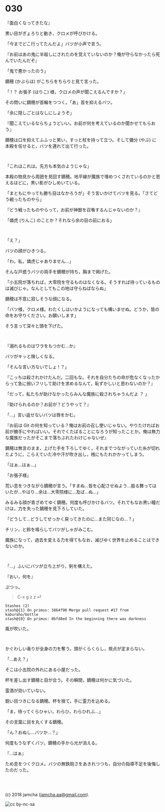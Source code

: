 

# 030

『面白くなってきたな』  

黒い目がぎょろりと動き，クロメが呼びかける。  

「今までどこ行ってたんだよ」バツが小声で言う。  

『お前はあの鬼に半殺しにされたのを覚えていないのか？俺が守らなかったら死んでいたんだぞ』  

「鬼で悪かったのう」  

鏑穂 (かぶらほ) がこちらをちらりと見て言った。  

「 ! ？ お張子 (はりこ) 様，クロメの声が聞こえるんですか？」  

その問いに鏑穂が首輪をつつく。「あ」首を抑えるバツ。  

「余に隠しごとはなしにしようぞ」  

『聞こえているならちょうどいい。お前が何を考えているのか聞かせてもらおう』  

鏑穂は口を抑えてふふっと笑い，すっと杖を持って立つ。そして彌分 (やぶ) に本殿を任せると，バツを連れて出て行った。  

<br>  

「これはこれは。先方も本気のようじゃな」  

本殿の物見から周囲を見回す鏑穂。地平線が魔族で埋めつくされているのかと思えるほどに，黒い影がひしめいている。  

「まともにやっても勝ち目はなかろうが」そう言いかけてバツを見る。「さてどう戦ったものやら」  

『どう戦ったものやらって，お前が神獣を召喚するんじゃないのか？』  

「燐虎 (りんこ) のことか？それなら余の目の前におる」  

<br>  

「え？」  

バツの顔がひきつる。  

「わ，私，燐虎じゃありません…」  

そんな戸惑うバツの両手を鏑穂が持ち，胸まで掲げた。  

「小五院が落ちれば，大零院を守るものはなくなる。そうすれば待っているものは滅びじゃ。なんとしてもこの地は守らねばならぬ」  

鏑穂は不意に寂しそうな顔になる。  

「バツ様，クロメ様。わたくしはいかようになっても構いませぬ。どうか，皆の命をお守りください。お願いします」  

そう言って深々と頭を下げた。  

<br>  

『溺れるものはワラをもつかむ…か』  

バツがキッと険しくなる。  

「そんな言い方ないでしょ ! ？」  

『こっちは殺されかけたんだ。二回もな。それを自分たちの命が危なくなったからって急に弱いフリして助けを求めるなんて，恥ずかしいと思わないのか？』  

「だって，私たちが助けなかったらみんな魔族に殺されちゃうんだよ ？ 」  

『助けられるのか？お前が？どうやって？』  

「…」言い返せないバツは唇をかむ。  

『お前は Git の何を知っている？俺はお前の召し使いじゃない。やりたければお前が勝手にやればいい。それでくたばることになろうが知ったことか。俺は無力な魔族だったがそこまで落ちぶれたわけじゃないぜ』  

鏑穂は無言のまま，上げた手を下ろしてゆく。それまでつながっていた糸が切れたように，こらえていた冷や汗が吹き出し，桟にもたれかかってしまう。  

「はぁ…はぁ…」  

「お張子様」  

荒い息をつきながら鏑穂が言う。「すまぬ…皆を心配させぬよう…振る舞ってはいたが…やはり…余は…大零院様に…及ば…ぬ…」  

みるみる顔が青ざめてゆく鏑穂。何度も呼びかけるバツ。それでもなお黒い瞳だけは，力を失った鏑穂を見下ろしていた。  

「どうして…どうしてせっかく戻ってきたのに…また同じなの…？」  

チリン，と鈴を鳴らしてバツがしゃがみこむ。  

魔族になって，過去を変える力を得てもなお，滅びゆく世界を止めることはできないのか。  

<br>  

「…」ふいにバツが立ち上がり，剣を構えた。  

『おい，何を』  

ぷつっ。  

> C-x g z z ⏎  

    Stashes (2)
    stash@{1} On primus: 3864f90 Merge pull request #17 from kaburaho/bottle
    stash@{0} On primus: 0bfd8ed In the beginning there was darkness

風が吹いた。  

<br>  

かぐわしい香りが全身の力を奪う。頭がくらくらし，視点が定まらない。  

「…あえ？」  

そこは小五院の外れにある小屋だった。  

杯を差し出す鏑穂と目が合う。その瞬間，鏑穂は何かに気づいた。  

霊酒が効いていない。  

鋭い目つきになる鏑穂。杯を捨て，手に霊力を込める。  

「ま，待ってくらひゃい，わらひ，わらひれふ…」  

その言葉に目を丸くする鏑穂。  

「ん？おぬし…バツか…？」  

何度もうなずくバツ。鏑穂の手から光が消える。  

『…はぁ』  

ため息をつくクロメ。バツの無鉄砲さをあきれつつも，自分の指導不足を後悔したのだった。  

<br>  
<br>  

(c) 2018 jamcha (jamcha.aa@gmail.com).  

![cc by-nc-sa](https://i.creativecommons.org/l/by-nc-sa/4.0/88x31.png)  

